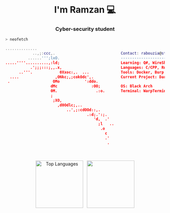 <h1 align="center"> I'm Ramzan 💻 </h1>
<h3 align="center">Cyber-security student </h3>

```zsh
> neofetch
```

```lua
..............                               
            ..,;:ccc,.                             Contact: rabouzia@student.42.fr 
          ......''';lxO.                           ---------------------
.....''''..........,:ld;                           Learning: Q#, WireShark
           .';;;:::;,,.x,                          Languages: C/CPP, Rust, ASM (arm64, x86), Python
      ..'''.            0Xxoc:,.  ...              Tools: Docker, Burp Suite, Ghidra, Kubernetes
  ....                ,ONkc;,;cokOdc',.            Current Project: Darkly
 .                   OMo           ':ddo.
                    dMc               :OO;         OS: Black Arch
                    0M.                 .:o.       Terminal: WarpTerminal
                    ;                               
                     ;XO, 
                       ,d0Odlc;,..
                           ..',;:cdOOd::,.
                                    .:d;.':;.
                                       'd,  .'
                                         ;l   ..
                                          .o
                                            c
                                            .'
                                             .
```

<p align="left">
</p>




<br>
<!-- <img align="center" width="95%" src="https://media4.giphy.com/media/v1.Y2lkPTc5MGI3NjExY2IwdTFoajBqbGhzZDI5ZTFpeTEwY3Nrd2VnMTV3NGs4cDA0cjV4ZCZlcD12MV9pbnRlcm5hbF9naWZfYnlfaWQmY3Q9Zw/I6wUi5eTdUCWI/giphy.gif" alt="Coding gif" style="pointer-events: none;" /> -->
<br>



<div align="center">


<!-- 
### School Projects
<a href="https://github.com/rabouzia/minihell">![42 Badge](https://github.com/mcombeau/mcombeau/blob/main/42_badges/minishelle.png)</a>
<a href="https://github.com/rabouzia/webserv">![42 Badge](https://github.com/mcombeau/mcombeau/blob/main/42_badges/webserve.png)</a>
<a href="https://github.com/rabouzia/inception">![42 Badge](https://github.com/mcombeau/mcombeau/blob/main/42_badges/inceptione.png)</a>
[![rabouzia's hackthebox stats](http://www.hackthebox.eu/badge/image/1730243)](https://app.hackthebox.com/profile/1730243)
<img align="center" src="https://root-me-diff.vercel.app/rm-gh?nickname=ramzerk&gstats=show&style=midnight">
--> 

<div align="center">
    <img src="https://github-readme-stats.vercel.app/api?username=rabouzia&theme=ayu-mirage&show_icons=true&hide_border=true&count_private=true" alt="Top Languages" height="150" />
  &nbsp;
  <img src="https://github-readme-stats.vercel.app/api/top-langs/?username=rabouzia&theme=ayu-mirage&show_icons=true&hide_border=true&layout=compact" height="150" />
</div>


<div align="center">
